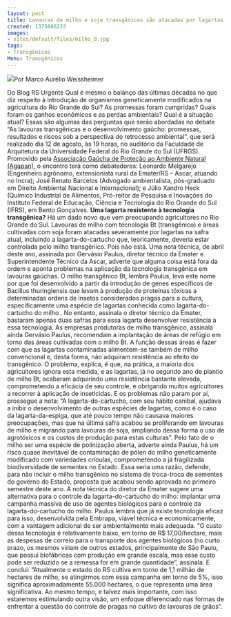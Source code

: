 ```yaml
---
layout: post
title: Lavouras de milho e soja transgênicos são atacadas por lagartas no RS
created: 1375886233
images:
- sites/default/files/milho_0.jpg
tags:
- Transgênicos
Menu: Transgênicos
---
```

![](http://www.mst.org.br/sites/default/files/milho_0.jpg)Por Marco Aurélio Weissheimer

Do Blog RS Urgente Qual é mesmo o balanço das últimas décadas no que diz respeito à  introdução de organismos geneticamente modificados na agricultura do Rio  Grande do Sul? As promessas foram cumpridas? Quais foram os ganhos  econômicos e as perdas ambientais? Qual é a situação atual? Essas são  algumas das perguntas que serão abordadas no debate “As lavouras  transgênicas e o desenvolvimento gaúcho: promessas, resultados e riscos  sob a perspectiva do retrocesso ambiental”, que será realizado dia 12 de  agosto, às 19 horas, no auditório da Faculdade de Arquitetura da  Universidade Federal do Rio Grande do Sul (UFRGS). 
Promovido pela 
[Associação Gaúcha de Proteção ao Ambiente Natural (Agapan)](http://agapan.blogspot.com.br/),  o encontro terá como debatedores: Leonardo Melgarejo (Engenheiro  agrônomo, extensionista rural da Emater/RS – Ascar, atuando no Incra);  José Renato Barcelos (Advogado ambientalista, pós-graduado em Direito  Ambiental Nacional e Internacional); e Júlio Xandro Heck  (Químico  Industrial de Alimentos, Pró-reitor de Pesquisa e Inovações do Instituto  Federal de Educação, Ciência e Tecnologia do Rio Grande do Sul (IFRS),  em Bento Gonçalves. 
**Uma lagarta resistente à tecnologia transgênica?** 
Há um dado novo que vem preocupando agricultores no Rio Grande do  Sul. Lavouras de milho com tecnologia Bt (transgênico) e áreas  cultivadas com soja foram atacadas severamente por lagartas na safra  atual, incluindo a lagarta-do-cartucho que, teoricamente, deveria estar  controlada pelo milho transgênico. Pois não está. Uma nota técnica, de  abril deste ano, assinada por Gervásio Paulus, diretor técnico da Emater  e Superintendente Técnico da Ascar, adverte que alguma coisa está fora  da ordem e aponta problemas na aplicação da tecnologia transgênica em  lavouras gaúchas. 
O milho transgênico Bt, lembra Paulus, leva este nome por que foi desenvolvido a partir da introdução de genes específicos de 
Bacillus thuringiensis  que levam à produção de proteínas tóxicas a determinadas ordens de  insetos considerados pragas para a cultura, especificamente uma espécie  de lagartas conhecida como lagarta-do-cartucho do milho . No entanto,  assinala o diretor técnico da Emater, bastaram apenas duas safras para  essa lagarta desenvolver resistência a essa tecnologia. 
As empresas produtoras de milho transgênico, assinala ainda Gervásio  Paulus, recomendam a implantação de áreas de refúgio em torno das áreas  cultivadas com o milho Bt.  A função dessas áreas é fazer com que as  lagartas contaminadas alimentem-se também de milho convencional e, desta  forma, não adquiram resistência ao efeito do transgênico. O problema,  explica, é que, na prática, a maioria dos agricultores ignora esta  medida, e as lagartas, já no segundo ano de plantio de milho Bt,  acabaram adquirindo uma resistência bastante elevada, comprometendo a  eficácia de seu controle, e obrigando muitos agricultores a recorrer à  aplicação de inseticidas. 
E os problemas não param por aí, prossegue a nota: 
“A lagarta-do-cartucho, com seu hábito canibal, ajudava a inibir o  desenvolvimento de outras espécies de lagartas, como é o caso da  lagarta-da-espiga, que até pouco tempo não causava maiores preocupações,  mas que na última safra acabou se proliferando em lavouras de milho e  migrando para lavouras de soja, ampliando dessa forma o uso de  agrotóxicos e os custos de produção para estas culturas”. 
Pelo fato de o milho ser uma espécie de polinização aberta, adverte  ainda Paulus, há um risco quase inevitável de contaminação de pólen do  milho geneticamente modificado com variedades crioulas, comprometendo a  já fragilizada biodiversidade de sementes no Estado. Essa seria uma  razão, defende, para não incluir o milho transgênico no sistema de  troca-troca de sementes do governo do Estado, proposta que acabou sendo  aprovada no primeiro semestre deste ano. 
A nota técnica do diretor da Emater sugere uma alternativa para o  controle da lagarta-do-cartucho do milho: implantar uma campanha massiva  de uso de agentes biológicos para o controle da lagarta-do-cartucho do  milho. Paulus lembra que já existe tecnologia eficaz para isso,  desenvolvida pela Embrapa, viável técnica e economicamente, com a  vantagem adicional de ser ambientalmente mais adequada. “O custo dessa  tecnologia é relativamente baixo, em torno de R$ 17,00/hectare, mais as  despesas de correio para o transporte dos agentes biológicos (no curto  prazo, os mesmos viriam de outros estados, principalmente de São Paulo,  que possui biofábricas com produção em grande escala, mas esse custo  pode ser reduzido se a remessa for em grande quantidade”, assinala. E  conclui: 
“Atualmente o estado do RS cultiva em torno de 1,1 milhão de hectares  de milho, se atingirmos com essa campanha em torno de 5%, isso  significa aproximadamente 55.000 hectares, o que representa uma área  significativa. Ao mesmo tempo, e talvez mais importante, com isso  estaremos estimulando outra visão, um enfoque diferenciado nas formas de  enfrentar a questão do controle de pragas no cultivo de lavouras de  grãos”.
